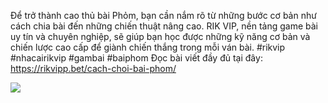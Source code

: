 Để trở thành cao thủ bài Phỏm, bạn cần nắm rõ từ những bước cơ bản như cách chia bài đến những chiến thuật nâng cao. RIK VIP, nền tảng game bài uy tín và chuyên nghiệp, sẽ giúp bạn học được những kỹ năng cơ bản và chiến lược cao cấp để giành chiến thắng trong mỗi ván bài.
#rikvip #nhacairikvip #gambai #baiphom
Đọc bài viết đầy đủ tại đây: https://rikvipp.bet/cach-choi-bai-phom/

![](https://s3-ap-northeast-1.amazonaws.com/g0v-hackmd-images/uploads/upload_c63930d94c60695a572b018dc2674812.jpg)
